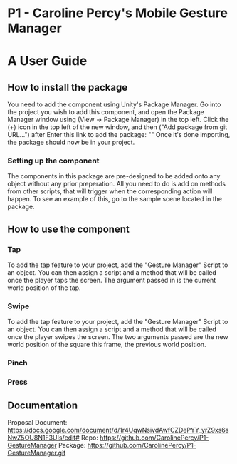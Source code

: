 # P1 - Caroline Percy's Mobile Gesture Manager
# A User Guide

## How to install the package

You need to add the component using Unity's Package Manager.
Go into the project you wish to add this component, and open the Package Manager window using (View -> Package Manager) in the top left.
Click the (+) icon in the top left of the new window, and then ("Add package from git URL...") after
Enter this link to add the package:
    ""
Once it's done importing, the package should now be in your project.

### Setting up the component
The components in this package are pre-designed to be added onto any object without any prior preperation. All you need to do is add on methods from other scripts, that will trigger when the corresponding action will happen.
To see an example of this, go to the sample scene located in the package.

## How to use the component

### Tap
To add the tap feature to your project, add the "Gesture Manager" Script to an object. You can then assign a script and a method that will be called once the player taps the screen. The argument passed in is the current world position of the tap.
### Swipe
To add the tap feature to your project, add the "Gesture Manager" Script to an object. You can then assign a script and a method that will be called once the player swipes the screen. The two arguments passed are the new world position of the square this frame, the previous world position.
### Pinch

### Press



## Documentation
Proposal Document: https://docs.google.com/document/d/1r4UqwNsivdAwfCZDePYY_yrZ9xs6sNwZ5OU8N1F3UIs/edit#
Repo:   https://github.com/CarolinePercy/P1-GestureManager
Package: https://github.com/CarolinePercy/P1-GestureManager.git
